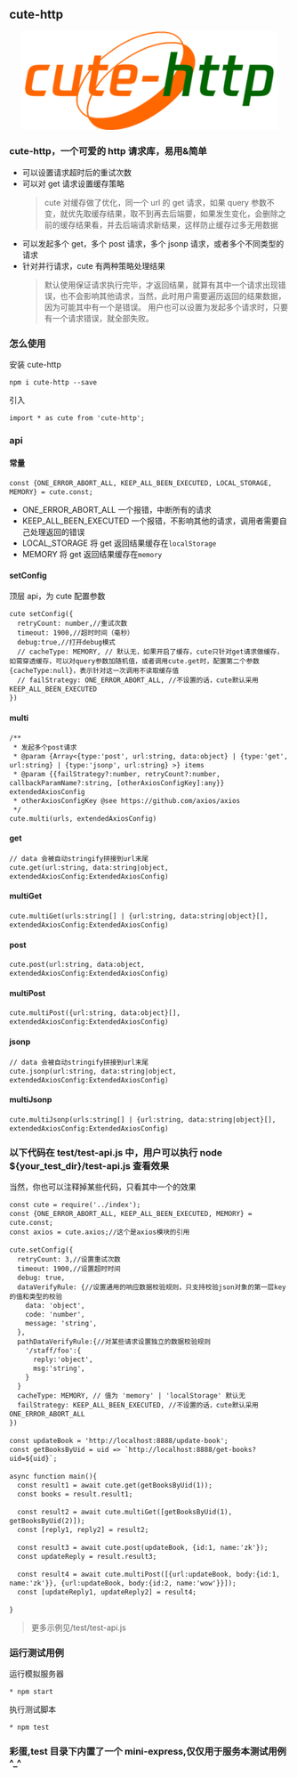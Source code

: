 ## cute-http

<p align="center">
  <a href="#">
    <img width="460" src="https://raw.githubusercontent.com/fantasticsoul/assets/master/img/cute-http.png">
  </a>
</p>

### cute-http，一个可爱的 http 请求库，易用&简单

- 可以设置请求超时后的重试次数
- 可以对 get 请求设置缓存策略
  > cute 对缓存做了优化，同一个 url 的 get 请求，如果 query 参数不变，就优先取缓存结果，取不到再去后端要，如果发生变化，会删除之前的缓存结果看，并去后端请求新结果，这样防止缓存过多无用数据
- 可以发起多个 get，多个 post 请求，多个 jsonp 请求，或者多个不同类型的请求
- 针对并行请求，cute 有两种策略处理结果
  > 默认使用保证请求执行完毕，才返回结果，就算有其中一个请求出现错误，也不会影响其他请求，当然，此时用户需要遍历返回的结果数据，因为可能其中有一个是错误。
  > 用户也可以设置为发起多个请求时，只要有一个请求错误，就全部失败。

### 怎么使用

安装 cute-http

```
npm i cute-http --save
```

引入

```
import * as cute from 'cute-http';
```

### api

#### 常量

```
const {ONE_ERROR_ABORT_ALL, KEEP_ALL_BEEN_EXECUTED, LOCAL_STORAGE, MEMORY} = cute.const;
```

- ONE_ERROR_ABORT_ALL 一个报错，中断所有的请求
- KEEP_ALL_BEEN_EXECUTED 一个报错，不影响其他的请求，调用者需要自己处理返回的错误
- LOCAL_STORAGE 将 get 返回结果缓存在`localStorage`
- MEMORY 将 get 返回结果缓存在`memory`

#### setConfig

顶层 api，为 cute 配置参数

```
cute setConfig({
  retryCount: number,//重试次数
  timeout: 1900,//超时时间（毫秒）
  debug:true,//打开debug模式
  // cacheType: MEMORY, // 默认无，如果开启了缓存，cute只针对get请求做缓存，如需穿透缓存，可以对query参数加随机值，或者调用cute.get时，配置第二个参数{cacheType:null}，表示针对这一次调用不读取缓存值
  // failStrategy: ONE_ERROR_ABORT_ALL, //不设置的话，cute默认采用KEEP_ALL_BEEN_EXECUTED
})
```

#### multi

```
/**
 * 发起多个post请求
 * @param {Array<{type:'post', url:string, data:object} | {type:'get', url:string} | {type:'jsonp', url:string} >} items
 * @param {{failStrategy?:number, retryCount?:number, callbackParamName?:string, [otherAxiosConfigKey]:any}} extendedAxiosConfig
 * otherAxiosConfigKey @see https://github.com/axios/axios
 */
cute.multi(urls, extendedAxiosConfig)
```

#### get

```
// data 会被自动stringify拼接到url末尾
cute.get(url:string, data:string|object, extendedAxiosConfig:ExtendedAxiosConfig)
```

#### multiGet

```
cute.multiGet(urls:string[] | {url:string, data:string|object}[], extendedAxiosConfig:ExtendedAxiosConfig)
```

#### post

```
cute.post(url:string, data:object, extendedAxiosConfig:ExtendedAxiosConfig)
```

#### multiPost

```
cute.multiPost({url:string, data:object}[], extendedAxiosConfig:ExtendedAxiosConfig)
```

#### jsonp

```
// data 会被自动stringify拼接到url末尾
cute.jsonp(url:string, data:string|object, extendedAxiosConfig:ExtendedAxiosConfig)
```

#### multiJsonp

```
cute.multiJsonp(urls:string[] | {url:string, data:string|object}[], extendedAxiosConfig:ExtendedAxiosConfig)
```

### 以下代码在 test/test-api.js 中，用户可以执行 node \${your_test_dir}/test-api.js 查看效果

当然，你也可以注释掉某些代码，只看其中一个的效果

```
const cute = require('../index');
const {ONE_ERROR_ABORT_ALL, KEEP_ALL_BEEN_EXECUTED, MEMORY} = cute.const;
const axios = cute.axios;//这个是axios模块的引用

cute.setConfig({
  retryCount: 3,//设置重试次数
  timeout: 1900,//设置超时时间
  debug: true,
  dataVerifyRule: {//设置通用的响应数据校验规则，只支持校验json对象的第一层key的值和类型的校验
    data: 'object',
    code: 'number',
    message: 'string',
  },
  pathDataVerifyRule:{//对某些请求设置独立的数据校验规则
    '/staff/foo':{
      reply:'object',
      msg:'string',
    }
  }
  cacheType: MEMORY, // 值为 'memory' | 'localStorage' 默认无
  failStrategy: KEEP_ALL_BEEN_EXECUTED, //不设置的话，cute默认采用ONE_ERROR_ABORT_ALL
})

const updateBook = 'http://localhost:8888/update-book';
const getBooksByUid = uid => `http://localhost:8888/get-books?uid=${uid}`;

async function main(){
  const result1 = await cute.get(getBooksByUid(1));
  const books = result.result1;

  const result2 = await cute.multiGet([getBooksByUid(1), getBooksByUid(2)]);
  const [reply1, reply2] = result2;

  const result3 = await cute.post(updateBook, {id:1, name:'zk'});
  const updateReply = result.result3;

  const result4 = await cute.multiPost([{url:updateBook, body:{id:1, name:'zk'}}, {url:updateBook, body:{id:2, name:'wow'}}]);
  const [updateReply1, updateReply2] = result4;

}

```

> 更多示例见/test/test-api.js

### 运行测试用例

运行模拟服务器

```
* npm start
```

执行测试脚本

```
* npm test
```

### 彩蛋,test 目录下内置了一个 mini-express,仅仅用于服务本测试用例^\_^
